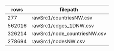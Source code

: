 rows | filepath
-----|---------
277 | rawSrc1/countriesNW.csv
562016 | rawSrc1/edges_1DNW.csv 
326214 | rawSrc1/node_countriesNW.csv
278694 | rawSrc1/nodesNW.csv
